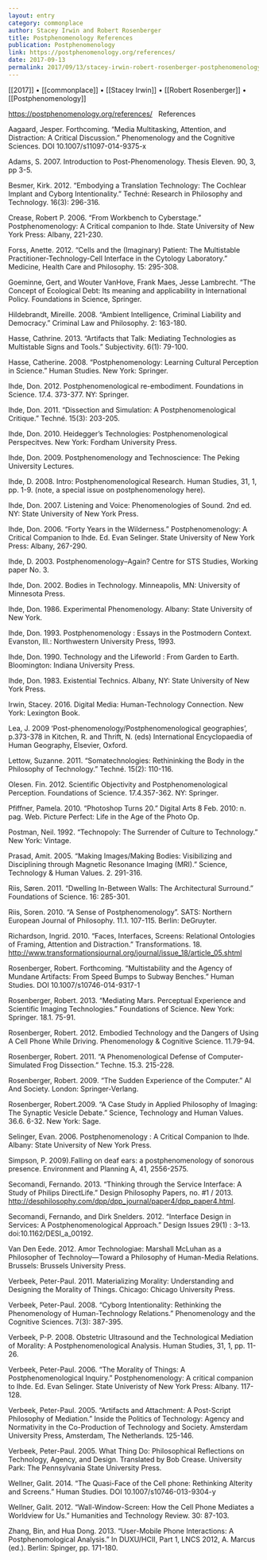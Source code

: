 ```yaml
---
layout: entry
category: commonplace
author: Stacey Irwin and Robert Rosenberger
title: Postphenomenology References
publication: Postphenomenology
link: https://postphenomenology.org/references/
date: 2017-09-13
permalink: 2017/09/13/stacey-irwin-robert-rosenberger-postphenomenology-references
---
```


[[2017]] • [[commonplace]] • [[Stacey Irwin]] • [[Robert Rosenberger]] • [[Postphenomenology]]

https://postphenomenology.org/references/
 
References

Aagaard, Jesper. Forthcoming. “Media Multitasking, Attention, and Distraction: A Critical Discussion.” Phenomenology and the Cognitive Sciences.  DOI 10.1007/s11097-014-9375-x

Adams, S. 2007. Introduction to Post-Phenomenology. Thesis Eleven. 90, 3, pp 3-5.

Besmer, Kirk. 2012. “Embodying a Translation Technology: The Cochlear Implant and Cyborg Intentionality.” Techné: Research in Philosophy and Technology. 16(3): 296-316.

Crease, Robert P. 2006. “From Workbench to Cyberstage.” Postphenomenology: A Critical companion to Ihde. State University of New York Press: Albany, 221-230.

Forss, Anette. 2012. “Cells and the (Imaginary) Patient: The Multistable Practitioner-Technology-Cell Interface in the Cytology Laboratory.” Medicine, Health Care and Philosophy. 15: 295-308.

Goeminne, Gert, and Wouter VanHove, Frank Maes, Jesse Lambrecht. “The Concept of Ecological Debt: Its meaning and applicability in International Policy. Foundations in Science, Springer.

Hildebrandt, Mireille. 2008. “Ambient Intelligence, Criminal Liability and Democracy.” Criminal Law and Philosophy. 2: 163-180.

Hasse, Cathrine. 2013. “Artifacts that Talk: Mediating Technologies as Multistable Signs and Tools.” Subjectivity. 6(1): 79-100.

Hasse, Catherine. 2008. “Postphenomenology: Learning Cultural Perception in Science.” Human Studies. New York: Springer.

Ihde, Don. 2012. Postphenomenological re-embodiment. Foundations in Science. 17.4. 373-377. NY: Springer.

Ihde, Don. 2011. “Dissection and Simulation: A Postphenomenological Critique.” Techné. 15(3): 203-205.

Ihde, Don. 2010. Heidegger’s Technologies: Postphenomenological Perspecitves. New York: Fordham University Press.

Ihde, Don. 2009. Postphenomenology and Technoscience: The Peking University Lectures.

Ihde, D. 2008. Intro: Postphenomenological Research. Human Studies, 31, 1, pp. 1-9. (note, a special issue on postphenomenology here).

Ihde, Don. 2007. Listening and Voice: Phenomenologies of Sound. 2nd ed. NY: State University of New York Press.

Ihde, Don. 2006. “Forty Years in the Wilderness.” Postphenomenology: A Critical Companion to Ihde. Ed. Evan Selinger. State University of New York Press: Albany, 267-290.

Ihde, D. 2003. Postphenomenology–Again? Centre for STS Studies, Working paper No. 3.

Ihde, Don. 2002. Bodies in Technology. Minneapolis, MN: University of Minnesota Press.

Ihde, Don. 1986. Experimental Phenomenology. Albany: State University of New York.

Ihde, Don. 1993. Postphenomenology : Essays in the Postmodern Context. Evanston, Ill.: Northwestern University Press, 1993.

Ihde, Don. 1990. Technology and the Lifeworld : From Garden to Earth. Bloomington: Indiana University Press.

Ihde, Don. 1983. Existential Technics. Albany, NY: State University of New York Press.

Irwin, Stacey. 2016. Digital Media: Human-Technology Connection. New York: Lexington Book.

Lea, J. 2009 ‘Post-phenomenology/Postphenomenological geographies’, p.373-378 in Kitchen, R. and Thrift, N. (eds) International Encyclopaedia of Human Geography, Elsevier, Oxford.

Lettow, Suzanne. 2011. “Somatechnologies: Rethininking the Body in the Philosophy of Technology.” Techné. 15(2): 110-116.

Olesen. Fin. 2012. Scientific Objectivity and Postphenomenological Perception. Foundations of Science. 17.4.357-362. NY: Springer.

Pfiffner, Pamela. 2010. “Photoshop Turns 20.” Digital Arts 8 Feb. 2010: n. pag. Web. Picture Perfect: Life in the Age of the Photo Op.

Postman, Neil. 1992. “Technopoly: The Surrender of Culture to Technology.” New York: Vintage.

Prasad, Amit. 2005. “Making Images/Making Bodies: Visibilizing and Disciplining through Magnetic Resonance Imaging (MRI).” Science, Technology & Human Values. 2. 291-316.

Riis, Søren. 2011. “Dwelling In-Between Walls: The Architectural Surround.” Foundations of Science. 16: 285-301.

Riis, Soren. 2010. “A Sense of Postphenomenology”. SATS: Northern European Journal of Philosophy. 11.1. 107-115. Berlin: DeGruyter.

Richardson, Ingrid. 2010. “Faces, Interfaces, Screens: Relational Ontologies of Framing, Attention and Distraction.” Transformations. 18. http://www.transformationsjournal.org/journal/issue_18/article_05.shtml

Rosenberger, Robert. Forthcoming. “Multistability and the Agency of Mundane Artifacts: From Speed Bumps to Subway Benches.” Human Studies. DOI 10.1007/s10746-014-9317-1

Rosenberger, Robert. 2013. “Mediating Mars. Perceptual Experience and Scientific Imaging Technologies.” Foundations of Science. New York: Springer. 18.1. 75-91.

Rosenberger, Robert. 2012. Embodied Technology and the Dangers of Using A Cell Phone While Driving. Phenomenology & Cognitive Science. 11.79-94.

Rosenberger, Robert. 2011. “A Phenomenological Defense of Computer-Simulated Frog Dissection.” Techne. 15.3. 215-228.

Rosenberger, Robert. 2009. “The Sudden Experience of the Computer.” AI And Society. London: Springer-Verlang.

Rosenberger, Robert.2009. “A Case Study in Applied Philosophy of Imaging: The Synaptic Vesicle Debate.” Science, Technology and Human Values. 36.6. 6-32. New York: Sage.

Selinger, Evan. 2006. Postphenomenology : A Critical Companion to Ihde. Albany: State University of New York Press.

Simpson, P. 2009).Falling on deaf ears: a postphenomenology of sonorous presence. Environment and Planning A, 41, 2556-2575.

Secomandi, Fernando. 2013. “Thinking through the Service Interface: A Study of Philips DirectLife.” Design Philosophy Papers, no. #1 / 2013. http://desphilosophy.com/dpp/dpp_journal/paper4/dpp_paper4.html.

Secomandi, Fernando, and Dirk Snelders. 2012. “Interface Design in Services: A Postphenomenological Approach.” Design Issues 29(1) : 3–13. doi:10.1162/DESI_a_00192.

Van Den Eede. 2012. Amor Technologiae: Marshall McLuhan as a Philosopher of Technoloy—Toward a Philosophy of Human-Media Relations. Brussels: Brussels University Press.

Verbeek, Peter-Paul. 2011. Materializing Morality: Understanding and Designing the Morality of Things. Chicago: Chicago University Press.

Verbeek, Peter-Paul. 2008. “Cyborg Intentionality: Rethinking the Phenomenology of Human-Technology Relations.” Phenomenology and the Cognitive Sciences. 7(3): 387-395.

Verbeek, P-P. 2008. Obstetric Ultrasound and the Technological Mediation of Morality: A Postphenomenological Analysis. Human Studies, 31, 1, pp. 11-26.

Verbeek, Peter-Paul. 2006. “The Morality of Things: A Postphenomenological Inquiry.” Postphenomenology: A critical companion to Ihde. Ed. Evan Selinger. State Univeristy of New York Press: Albany. 117-128.

Verbeek, Peter-Paul. 2005. “Artifacts and Attachment: A Post-Script Philosophy of Mediation.” Inside the Politics of Technology: Agency and Normativity in the Co-Production of Technology and Society. Amsterdam University Press, Amsterdam, The Netherlands. 125-146.

Verbeek, Peter-Paul. 2005. What Thing Do: Philosophical Reflections on Technology, Agency, and Design. Translated by Bob Crease. University Park: The Pennsylvania State University Press.

Wellner, Galit. 2014. “The Quasi-Face of the Cell phone: Rethinking Alterity and Screens.” Human Studies. DOI 10.1007/s10746-013-9304-y

Wellner, Galit. 2012. “Wall-Window-Screen: How the Cell Phone Mediates a Worldview for Us.” Humanities and Technology Review. 30: 87-103.

Zhang, Bin, and Hua Dong. 2013. “User-Mobile Phone Interactions: A Postphenomological Analysis.” In DUXU/HCII, Part 1, LNCS 2012, A. Marcus (ed.). Berlin: Spinger, pp. 171-180.